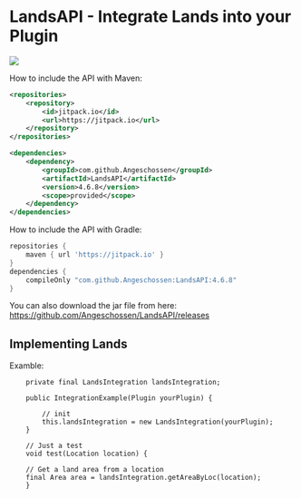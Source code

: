 # LandsAPI - Integrate Lands into your Plugin
[![](https://jitpack.io/v/Angeschossen/LandsAPI.svg)](https://jitpack.io/#Angeschossen/LandsAPI)


How to include the API with Maven: 
```xml
<repositories>
	<repository>
		<id>jitpack.io</id>
		<url>https://jitpack.io</url>
	</repository>
</repositories>

<dependencies>
    <dependency>
        <groupId>com.github.Angeschossen</groupId>
        <artifactId>LandsAPI</artifactId>
        <version>4.6.8</version>
        <scope>provided</scope>
    </dependency>
</dependencies>
```

How to include the API with Gradle:
```groovy
repositories {
	maven { url 'https://jitpack.io' }
}
dependencies {
    compileOnly "com.github.Angeschossen:LandsAPI:4.6.8"
}
```


You can also download the jar file from here: https://github.com/Angeschossen/LandsAPI/releases


## Implementing Lands
Examble:

```
    private final LandsIntegration landsIntegration;

    public IntegrationExample(Plugin yourPlugin) {

        // init
        this.landsIntegration = new LandsIntegration(yourPlugin);
    }

    // Just a test
    void test(Location location) {

   	// Get a land area from a location
    final Area area = landsIntegration.getAreaByLoc(location);
	}

```
